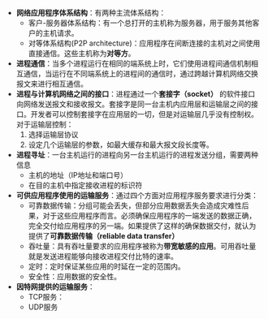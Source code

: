 - **网络应用程序体系结构**：有两种主流体系结构：
	- 客户-服务器体系结构：有一个总打开的主机称为服务器，用于服务其他客户的主机请求。 
	- 对等体系结构(P2P architecture)：应用程序在间断连接的主机对之间使用直接通信。这些主机称为**对等方**。
- **进程通信**：当多个进程运行在相同的端系统上时，它们使用进程间通信机制相互通信，当运行在不同端系统上的进程间的通信时，通过跨越计算机网络交换报文来进行相互通信。
- **进程与计算机网络之间的接口**：进程通过一个**套接字（socket）** 的软件接口向网络发送报文和接收报文。套接字是同一台主机内应用层和运输层之间的接口。开发者可以控制套接字在应用层的一切，但是对运输层几乎没有控制权。对于运输层控制：
	1. 选择运输层协议
	2. 设定几个运输层的参数，如最大缓存和最大报文段长度等。
- **进程寻址**：一台主机运行的进程向另一台主机运行的进程发送分组，需要两种信息
	- 主机的地址（IP地址和端口号）
	- 在目的主机中指定接收进程的标识符
- **可供应用程序使用的运输服务**：通过四个方面对应用程序服务要求进行分类：
	- 可靠数据传输：分组可能会丢失，但部分应用数据丢失会造成灾难性后果，对于这些应用程序而言。必须确保应用程序的一端发送的数据正确，完全交付给应用程序的另一端。如果提供了这样的确保数据交付，就认为提供了**可靠数据传输（reliable data transfer）**
	- 吞吐量：具有吞吐量要求的应用程序被称为**带宽敏感的应用**。可用吞吐量就是发送进程能够向接收进程交付比特的速率。
	- 定时：定时保证某些应用的时延在一定的范围内。
	- 安全性：应用数据的安全性。
- **因特网提供的运输服务**：
	- TCP服务：
	- UDP服务